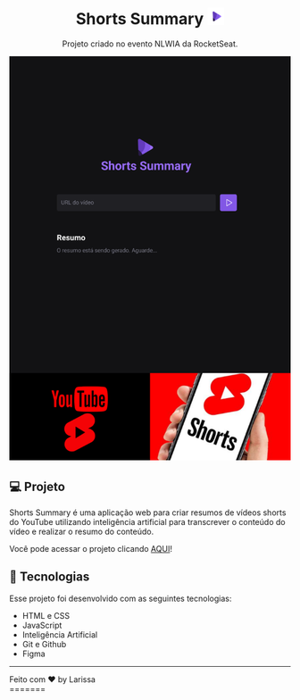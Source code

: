 <h1 align="center"> Shorts Summary <img alt="shorts" src="public/logo.svg" width="30"></h1>

<p align="center">
Projeto criado no evento NLWIA da RocketSeat.
</p>



<p align="center">
  <img alt="ShortsWeb" src="web/shorts.png">
</p>

## 💻 Projeto

Shorts Summary é uma aplicação web para criar resumos de vídeos shorts do YouTube utilizando inteligência artificial para transcrever o conteúdo do vídeo e realizar o resumo do conteúdo.

<p> Você pode acessar o projeto clicando <a href="https://shorts-summary-sooty.vercel.app/" target="_blank">AQUI</a>! </p>

## 🚀 Tecnologias

Esse projeto foi desenvolvido com as seguintes tecnologias:

- HTML e CSS
- JavaScript
- Inteligência Artificial
- Git e Github
- Figma

------

<footer>Feito com ♥ by Larissa</footer>
=======
